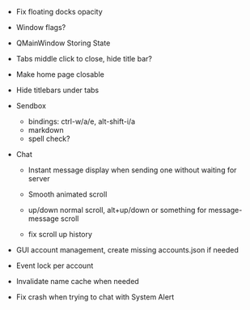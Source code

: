- Fix floating docks opacity
- Window flags?
- QMainWindow Storing State
- Tabs middle click to close, hide title bar?
- Make home page closable
- Hide titlebars under tabs

- Sendbox
  - bindings: ctrl-w/a/e, alt-shift-i/a
  - markdown
  - spell check?

- Chat
  - Instant message display when sending one without waiting for server
  - Smooth animated scroll
  - up/down normal scroll, alt+up/down or something for message-message scroll

  - fix scroll up history

- GUI account management, create missing accounts.json if needed

- Event lock per account

- Invalidate name cache when needed

- Fix crash when trying to chat with System Alert
